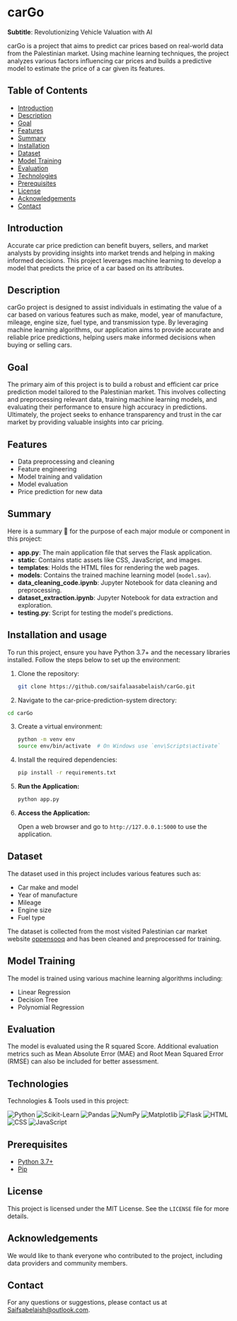 # carGo
**Subtitle**: Revolutionizing Vehicle Valuation with AI


carGo is a project that aims to predict car prices based on real-world data from the Palestinian market. Using machine learning techniques, the project analyzes various factors influencing car prices and builds a predictive model to estimate the price of a car given its features.

## Table of Contents

- [Introduction](#introduction)
- [Description](#description)
- [Goal](#goal)
- [Features](#features)
- [Summary](#Summary)
- [Installation](#installation)
- [Dataset](#dataset)
- [Model Training](#model-training)
- [Evaluation](#evaluation)
- [Technologies](#technologies)
- [Prerequisites](#prerequisites)
- [License](#license)
- [Acknowledgements](#acknowledgements)
- [Contact](#contact)


## Introduction

Accurate car price prediction can benefit buyers, sellers, and market analysts by providing insights into market trends and helping in making informed decisions. This project leverages machine learning to develop a model that predicts the price of a car based on its attributes.

## Description

carGo project is designed to assist individuals in estimating the value of a car based on various features such as make, model, year of manufacture, mileage, engine size, fuel type, and transmission type. By leveraging machine learning algorithms, our application aims to provide accurate and reliable price predictions, helping users make informed decisions when buying or selling cars.

## Goal

The primary aim of this project is to build a robust and efficient car price prediction model tailored to the Palestinian market. This involves collecting and preprocessing relevant data, training machine learning models, and evaluating their performance to ensure high accuracy in predictions. Ultimately, the project seeks to enhance transparency and trust in the car market by providing valuable insights into car pricing.

## Features

- Data preprocessing and cleaning
- Feature engineering
- Model training and validation
- Model evaluation
- Price prediction for new data

## Summary 

Here is a summary 📝 for the purpose of each major module or component in this project:

- **app.py**: The main application file that serves the Flask application.
- **static**: Contains static assets like CSS, JavaScript, and images.
- **templates**: Holds the HTML files for rendering the web pages.
- **models**: Contains the trained machine learning model (`model.sav`).
- **data_cleaning_code.ipynb**: Jupyter Notebook for data cleaning and preprocessing.
- **dataset_extraction.ipynb**: Jupyter Notebook for data extraction and exploration.
- **testing.py**: Script for testing the model's predictions.

  
## Installation and usage

To run this project, ensure you have Python 3.7+ and the necessary libraries installed. Follow the steps below to set up the environment:

1. Clone the repository:
    ```bash
    git clone https://github.com/saifalaasabelaish/carGo.git
    ```

2. Navigate to the car-price-prediction-system directory:
  ```bash
cd carGo

```
3. Create a virtual environment:
    ```bash
    python -m venv env
    source env/bin/activate  # On Windows use `env\Scripts\activate`
    ```

4. Install the required dependencies:
    ```bash
    pip install -r requirements.txt
    ```

5. **Run the Application:**

    ```bash
    python app.py
    ```

6. **Access the Application:**

    Open a web browser and go to `http://127.0.0.1:5000` to use the application.

## Dataset

The dataset used in this project includes various features such as:

- Car make and model
- Year of manufacture
- Mileage
- Engine size
- Fuel type

The dataset is collected from the most visited Palestinian car market website [oppensooq](https://www.shobiddak.com/ar) and has been cleaned and preprocessed for training.

## Model Training

The model is trained using various machine learning algorithms including:

- Linear Regression
- Decision Tree
- Polynomial Regression


## Evaluation

The model is evaluated using the R squared Score. Additional evaluation metrics such as Mean Absolute Error (MAE) and Root Mean Squared Error (RMSE) can also be included for better assessment.


## Technologies

Technologies & Tools used in this project:

![Python](https://img.shields.io/badge/Python-3.7%2B-blue)
![Scikit-Learn](https://img.shields.io/badge/Scikit--Learn-0.24-orange)
![Pandas](https://img.shields.io/badge/Pandas-1.2.4-yellow)
![NumPy](https://img.shields.io/badge/NumPy-1.20-lightblue)
![Matplotlib](https://img.shields.io/badge/Matplotlib-3.4-green)
![Flask](https://img.shields.io/badge/Flask-2.0.1-blue)
![HTML](https://img.shields.io/badge/HTML-5-orange)
![CSS](https://img.shields.io/badge/CSS-3-blue)
![JavaScript](https://img.shields.io/badge/JavaScript-ES6-yellow)


## Prerequisites

- [Python 3.7+](https://www.python.org/downloads/)
- [Pip](https://pip.pypa.io/en/stable/installation/)

  
  
## License

This project is licensed under the MIT License. See the `LICENSE` file for more details.

## Acknowledgements

We would like to thank everyone who contributed to the project, including data providers and community members.

## Contact

For any questions or suggestions, please contact us at [Saifsabelaish@outlook.com](mailto:Saifsabelaish@outlook.com).
